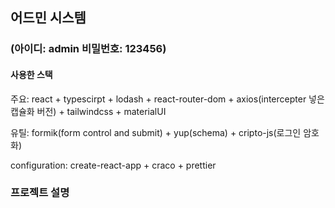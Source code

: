 ## 어드민 시스템

### (아이디: admin 비밀번호: 123456)

#### 사용한 스택

주요: react + typescirpt + lodash + react-router-dom + axios(intercepter 넣은 캡슐화 버전) + tailwindcss + materialUI

유틸: formik(form control and submit) + yup(schema) + cripto-js(로그인 암호화)

configuration: create-react-app + craco + prettier

### 프로젝트 설명

